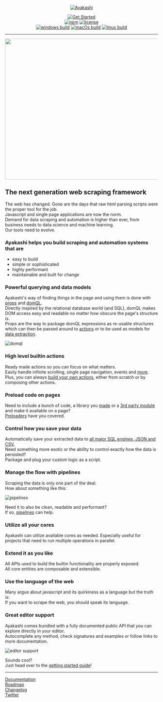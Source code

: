 <p align="center"><a href="https://ayakashi.io" target="_blank" rel="noopener noreferrer"><img src="https://ayakashi.io/assets/img/logo_cropped.png" alt="Ayakashi"></a></p>

<p align="center">
  <a href="https://ayakashi.io/docs/getting_started"><img src="https://img.shields.io/badge/Get-Started-brightgreen.svg" alt="Get Started"></a>
  <br/>
  <a href="https://www.npmjs.com/package/ayakashi"><img src="https://img.shields.io/npm/v/ayakashi.svg?label=version" alt="npm"></a>
  <a href="https://github.com/ayakashi-io/ayakashi/blob/master/LICENSE"><img src="https://img.shields.io/npm/l/ayakashi.svg" alt="license"></a>
  <br/>
  <a href="https://dev.azure.com/zisismaras/Ayakashi.io/_build?definitionId=12"><img src="https://img.shields.io/azure-devops/build/zisismaras/1566a1eb-ef19-4a56-b3f9-0b8cf919dfcb/12/master.svg?label=Windows" alt="windows build"></a>
  <a href="https://dev.azure.com/zisismaras/Ayakashi.io/_build?definitionId=11"><img src="https://img.shields.io/azure-devops/build/zisismaras/1566a1eb-ef19-4a56-b3f9-0b8cf919dfcb/11/master.svg?label=macOS" alt="macOs build"></a>
  <a href="https://dev.azure.com/zisismaras/Ayakashi.io/_build?definitionId=10"><img src="https://img.shields.io/azure-devops/build/zisismaras/1566a1eb-ef19-4a56-b3f9-0b8cf919dfcb/10/master.svg?label=Linux" alt="linux build"></a>
</p>

<hr/>

<p align="center"><img width="510" height="463" src="https://ayakashi.io/assets/img/ayakashi_demo-min.gif?raw=true"/></p>

## The next generation web scraping framework

The web has changed. Gone are the days that raw html parsing scripts were the proper tool for the job.  
Javascript and single page applications are now the norm.  
Demand for data scraping and automation is higher than ever,
from business needs to data science and machine learning.  
Our tools need to evolve.

### Ayakashi helps you build scraping and automation systems that are

* easy to build
* simple or sophisticated
* highly performant
* maintainable and built for change

### Powerful querying and data models

Ayakashi's way of finding things in the page and using them is done with [props](https://ayakashi.io/docs/guide/tour.html#props)
and [domQL](https://ayakashi.io/docs/guide/querying-with-domql.html).  
Directly inspired by the relational database world (and SQL), domQL makes
DOM access easy and readable no matter how obscure the page's structure is.  
Props are the way to package domQL expressions as re-usable structures which
can then be passed around to [actions](https://ayakashi.io/docs/guide/tour.html#actions) or to be used as models for [data
extraction](https://ayakashi.io/docs/guide/data-extraction.html).    

![domql](https://ayakashi.io/assets/img/domql.png)

### High level builtin actions

Ready made actions so you can focus on what matters.  
Easily handle infinite scrolling, single page navigation, events
and [more](https://ayakashi.io/docs/reference/builtin-actions.html).  
Plus, you can always [build your own actions](https://ayakashi.io/docs/advanced/creating-your-own-actions.html),
either from scratch or by composing other actions.

### Preload code on pages

Need to include a bunch of code, a library you [made](https://ayakashi.io/docs/advanced/creating-your-own-preloaders.html)
or a [3rd party module](https://ayakashi.io/docs/going_deeper/loading-libraries-as-preloaders.html)
and make it available on a page?  
[Preloaders](https://ayakashi.io/docs/guide/tour.html#preloaders) have you covered.

### Control how you save your data

Automatically save your extracted data
to [all major SQL engines, JSON and CSV.](https://ayakashi.io/docs/guide/builtin-saving-scripts.html)  
Need something more exotic or the ability to control exactly how the data is persisted?  
Package and plug your custom logic as a script.

### Manage the flow with pipelines

Scraping the data is only one part of the deal.  
How about something like this:  

![pipelines](https://ayakashi.io/assets/img/diagram.png)

Need it to also be clean, readable and performant?  
If so, [pipelines](https://ayakashi.io/docs/guide/tour.html#pipelines) can help.

### Utilize all your cores

Ayakashi can utilize available cores as needed. Especially useful for projects that need
to run multiple operations in parallel.

### Extend it as you like

All APIs used to build the builtin functionality are properly exposed.  
All core entities are composable and extensible.

### Use the language of the web

Many argue about javascript and its quirkiness as a language but the truth is:  
If you want to scrape the web, you should speak its language.

### Great editor support

Ayakashi comes bundled with a fully documented public API that you can explore
directly in your editor.  
Autocomplete any method, check signatures and examples or follow links to more documentation.  

![editor support](https://ayakashi.io/assets/img/editor.png)

Sounds cool?  
Just head over to the [getting started guide](https://ayakashi.io/docs/getting_started)!

<hr/>

[Documentation](https://ayakashi.io/docs/getting_started)  
[Roadmap](https://github.com/ayakashi-io/ayakashi/milestones)  
[Changelog](https://changelog.ayakashi.io/)  
[Twitter](https://twitter.com/ayakashi_io)